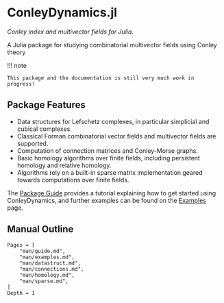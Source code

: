 # ConleyDynamics.jl

*Conley index and multivector fields for Julia.*

A Julia package for studying combinatorial multivector fields using Conley theory

!!! note

    This package and the documentation is still very much work in progress!

## Package Features

- Data structures for Lefschetz complexes, in particular simplicial and
  cubical complexes.
- Classical Forman combinatorial vector fields and multivector fields are
  supported.
- Computation of connection matrices and Conley-Morse graphs.
- Basic homology algorithms over finite fields, including persistent homology
  and relative homology.
- Algorithms rely on a built-in sparse matrix implementation geared towards
  computations over finite fields.

The [Package Guide](@ref) provides a tutorial explaining how to get started
using ConleyDynamics, and further examples can be found on the [Examples](@ref)
page.

## Manual Outline

```@contents
Pages = [
    "man/guide.md",
    "man/examples.md",
    "man/datastruct.md",
    "man/connections.md",
    "man/homology.md",
    "man/sparse.md",
]
Depth = 1
```

